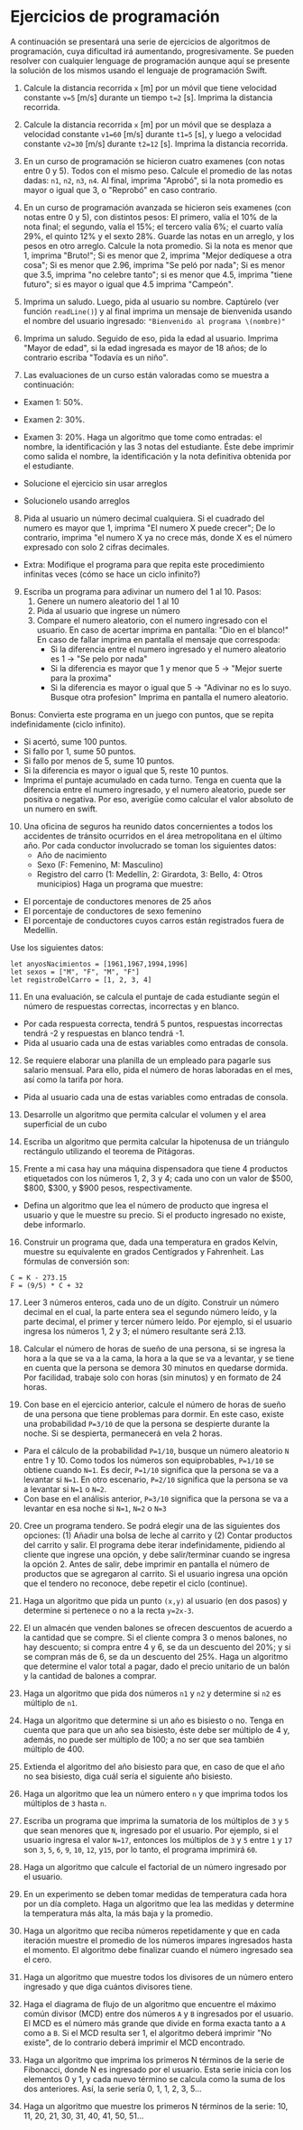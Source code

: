 # Ejercicios de programación
 
 A continuación se presentará una serie de ejercicios de algoritmos de programación, cuya dificultad irá aumentando, progresivamente. Se pueden resolver con cualquier lenguage de programación aunque aquí se presente la solución de los mismos usando el lenguaje de programación Swift.

1. Calcule la distancia recorrida `x` [m] por un móvil que tiene velocidad constante `v=5` [m/s] durante un tiempo `t=2` [s]. Imprima la distancia recorrida.

2. Calcule la distancia recorrida `x` [m] por un móvil que se desplaza a velocidad constante `v1=60` [m/s] durante `t1=5` [s], y luego a velocidad constante `v2=30` [m/s] durante `t2=12` [s]. Imprima la distancia recorrida.

3. En un curso de programación se hicieron cuatro examenes (con notas entre 0 y 5). Todos con el mismo peso. Calcule el promedio de las notas dadas: `n1`, `n2`, `n3`, `n4`. Al final, imprima "Aprobó", si la nota promedio es mayor o igual que 3, o "Reprobó" en caso contrario.

4. En un curso de programación avanzada se hicieron seis examenes (con notas entre 0 y 5), con distintos pesos: El primero, valía el 10% de la nota final; el segundo, valía el 15%; el tercero valía 6%; el cuarto valía 29%, el quinto 12% y el sexto 28%. Guarde las notas en un arreglo, y los pesos en otro arreglo. Calcule la nota promedio. Si la nota es menor que 1, imprima "Bruto!"; Si es menor que 2, imprima "Mejor dedíquese a otra cosa"; Si es menor que 2.96, imprima "Se peló por nada"; Si es menor que 3.5, imprima "no celebre tanto"; si es menor que 4.5, imprima "tiene futuro"; si es mayor o igual que 4.5 imprima "Campeón".

 5. Imprima un saludo. Luego, pida al usuario su nombre. Captúrelo (ver función `readLine()`) y al final imprima un mensaje de bienvenida usando el nombre del usuario ingresado: `"Bienvenido al programa \(nombre)"`
 
 6. Imprima un saludo. Seguido de eso, pida la edad al usuario. Imprima "Mayor de edad", si la edad ingresada es mayor de 18 años; de lo contrario escriba "Todavía es un niño".

7. Las evaluaciones de un curso están valoradas como se muestra a continuación:
  * Examen 1: 50%.
  * Examen 2: 30%.
  * Examen 3: 20%.
Haga un algoritmo que tome como entradas: el nombre, la identificación y las 3 notas del estudiante. Éste debe imprimir como salida el nombre, la identificación y la nota definitiva obtenida por el estudiante.

  * Solucione el ejercicio sin usar arreglos
  * Solucionelo usando arreglos

8. Pida al usuario un número decimal cualquiera. Si el cuadrado del numero es mayor que 1, imprima "El numero X puede crecer"; De lo contrario, imprima "el numero X ya no crece más, donde X es el número expresado con solo 2 cifras decimales.
  * Extra: Modifique el programa para que repita este procedimiento infinitas veces (cómo se hace un ciclo infinito?)

9. Escriba un programa para adivinar un numero del 1 al 10.
Pasos:
   1. Genere un numero aleatorio del 1 al 10
   2. Pida al usuario que ingrese un número
   3. Compare el numero aleatorio, con el numero ingresado con el usuario.
       En caso de acertar imprima en pantalla: "Dio en el blanco!"
       En caso de fallar imprima en pantalla el mensaje que correspoda:
        * Si la diferencia entre el numero ingresado y el numero aleatorio es 1 -> "Se pelo por nada"
        * Si la diferencia es mayor que 1 y menor que 5 -> "Mejor suerte para la proxima"
        * Si la diferencia es mayor o igual que 5 -> "Adivinar no es lo suyo. Busque otra profesion"
       Imprima en pantalla el numero aleatorio.

Bonus:
   Convierta este programa en un juego con puntos, que se repita indefinidamente (ciclo infinito).
   * Si acertó, sume 100 puntos.
   * Si fallo por 1, sume 50 puntos.
   * Si fallo por menos de 5, sume 10 puntos.
   * Si la diferencia es mayor o igual que 5, reste 10 puntos.
   * Imprima el puntaje acumulado en cada turno.
Tenga en cuenta que la diferencia entre el numero ingresado, y el numero aleatorio, puede ser positiva o negativa. Por eso, averigüe como calcular el valor absoluto de un numero en swift.

10. Una oficina de seguros ha reunido datos concernientes a todos los accidentes de tránsito ocurridos en el área metropolitana en el último año.
Por cada conductor involucrado se toman los siguientes datos:
    * Año de nacimiento
    * Sexo (F: Femenino, M: Masculino)
    * Registro del carro (1: Medellín, 2: Girardota, 3: Bello, 4: Otros municipios)
Haga un programa que muestre:
  * El porcentaje de conductores menores de 25 años
  * El porcentaje de conductores de sexo femenino
  * El porcentaje de conductores cuyos carros están registrados fuera de Medellín.

Use los siguientes datos:

```
let anyosNacimientos = [1961,1967,1994,1996]
let sexos = ["M", "F", "M", "F"]
let registroDelCarro = [1, 2, 3, 4]
```

11. En una evaluación, se calcula el puntaje de cada estudiante según el número de respuestas correctas, incorrectas y en blanco.
  * Por cada respuesta correcta, tendrá 5 puntos, respuestas incorrectas tendrá -2 y respuestas en blanco tendrá -1.
  * Pida al usuario cada una de estas variables como entradas de consola.

12. Se requiere elaborar una planilla de un empleado para pagarle sus salario mensual. Para ello, pida el número de horas laboradas en el mes, así como la tarifa por hora.
  * Pida al usuario cada una de estas variables como entradas de consola.

13. Desarrolle un algoritmo que permita calcular el volumen y el area superficial de un cubo

 14. Escriba un algoritmo que permita calcular la hipotenusa de un triángulo rectángulo utilizando el teorema de Pitágoras.
 
 15. Frente a mi casa hay una máquina dispensadora que tiene 4 productos etiquetados con los números 1, 2, 3 y 4; cada uno con un valor de $500, $800, $300, y $900 pesos, respectivamente.
   * Defina un algoritmo que lea el número de producto que ingresa el usuario y que le muestre su precio. Si el producto ingresado no existe, debe informarlo.

16. Construir un programa que, dada una temperatura en grados Kelvin, muestre su equivalente en grados Centígrados y Fahrenheit. Las fórmulas de conversión son:
```
C = K - 273.15
F = (9/5) * C + 32
```

17. Leer 3 números enteros, cada uno de un dígito. Construir un número decimal en el cual, la parte entera sea el segundo número leído, y la parte decimal, el primer y tercer número leído. Por ejemplo, si el usuario ingresa los números 1, 2 y 3; el número resultante será 2.13.

18. Calcular el número de horas de sueño de una persona, si se ingresa la hora a la que se va a la cama, la hora a la que se va a levantar, y se tiene en cuenta que la persona se demora 30 minutos en quedarse dormida. Por facilidad, trabaje solo con horas (sin minutos) y en formato de 24 horas.

19. Con base en el ejercicio anterior, calcule el número de horas de sueño de una persona que tiene problemas para dormir. En este caso, existe una probabilidad `P=3/10` de que la persona se despierte durante la noche. Si se despierta, permanecerá en vela 2 horas.
* Para el cálculo de la probabilidad `P=1/10`, busque un número aleatorio `N` entre 1 y 10. Como todos los números son equiprobables, `P=1/10` se obtiene cuando `N=1`. Es decir, `P=1/10` significa que la persona se va a levantar si `N=1`. En otro escenario, `P=2/10` significa que la persona se va a levantar si `N=1` o `N=2`.
* Con base en el análisis anterior, `P=3/10` significa que la persona se va a levantar en esa noche si `N=1`, `N=2` o  `N=3`

20. Cree un programa tendero. Se podrá elegir una de las siguientes dos opciones: (1) Añadir una bolsa de leche al carrito y (2) Contar productos del carrito y salir. El programa debe iterar indefinidamente, pidiendo al cliente que ingrese una opción, y debe salir/terminar cuando se ingresa la opción 2. Antes de salir, debe imprimir en pantalla el número de productos que se agregaron al carrito. Si el usuario ingresa una opción que el tendero no reconoce, debe repetir el ciclo (continue).

21. Haga un algoritmo que pida un punto `(x,y)` al usuario (en dos pasos) y determine si pertenece o no a la recta `y=2x-3`.

22. El un almacén que venden balones se ofrecen descuentos de acuerdo a la cantidad que se compre. Si el cliente compra 3 o menos balones, no hay descuento; si compra entre 4 y 6, se da un descuento del 20%; y si se compran más de 6, se da un descuento del 25%. Haga un algoritmo que determine el valor total a pagar, dado el precio unitario de un balón y la cantidad de balones a comprar.

23. Haga un algoritmo que pida dos números `n1` y `n2` y determine si `n2` es múltiplo de `n1`.

24. Haga un algoritmo que determine si un año es bisiesto o no. Tenga en cuenta que para que un año sea bisiesto, éste debe ser múltiplo de 4 y, además, no puede ser múltiplo de 100; a no ser que sea también múltiplo de 400.

25. Extienda el algoritmo del año bisiesto para que, en caso de que el año no sea bisiesto, diga cuál sería el siguiente año bisiesto.

26. Haga un algoritmo que lea un número entero `n` y que imprima todos los múltiplos de `3` hasta `n`.

27. Escriba un programa que imprima la sumatoria de los múltiplos de `3` y `5` que sean menores que `N`, ingresado por el usuario. Por ejemplo, si el usuario ingresa el valor `N=17`, entonces los múltiplos de
`3` y `5` entre `1` y `17` son `3`, `5`, `6`, `9`, `10`, `12`, y`15`, por lo tanto, el programa imprimirá `60`.

28. Haga un algoritmo que calcule el factorial de un número ingresado por el usuario.

29. En un experimento se deben tomar medidas de temperatura cada hora por un día completo. Haga
un algoritmo que lea las medidas y determine la temperatura más alta, la más baja y la promedio.

30. Haga un algoritmo que reciba números repetidamente y que en cada iteración muestre el promedio de los números impares ingresados hasta el momento. El algoritmo debe finalizar cuando el número ingresado sea el cero.

31. Haga un algoritmo que muestre todos los divisores de un número entero ingresado y que diga cuántos divisores tiene.

32. Haga el diagrama de flujo de un algoritmo que encuentre el máximo común divisor (MCD) entre dos números `A` y `B` ingresados por el usuario. El MCD es el número más grande que divide en forma exacta tanto a `A` como a `B`. Si el MCD resulta ser 1, el algoritmo deberá imprimir "No existe", de lo contrario deberá imprimir el MCD encontrado.

33. Haga un algoritmo que imprima los primeros N términos de la serie de Fibonacci, donde N es ingresado por el usuario. Esta serie inicia con los elementos 0 y 1, y cada nuevo término se calcula como la suma de los dos anteriores. Así, la serie sería 0, 1, 1, 2, 3, 5...

34. Haga un algoritmo que muestre los primeros N términos de la serie: 10, 11, 20, 21, 30, 31, 40, 41, 50, 51...


